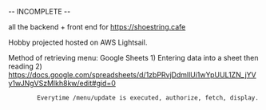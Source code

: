-- INCOMPLETE --

all the backend + front end for https://shoestring.cafe

Hobby projected hosted on AWS Lightsail.





Method of retrieving menu:
    Google Sheets
        1) Entering data into a sheet then reading 
        2) https://docs.google.com/spreadsheets/d/1zbPRvjDdmllUi1wYpUUL1ZN_jYVy1wJNgVSzMlkh8kw/edit#gid=0
    
            Everytime /menu/update is executed, authorize, fetch, display.

